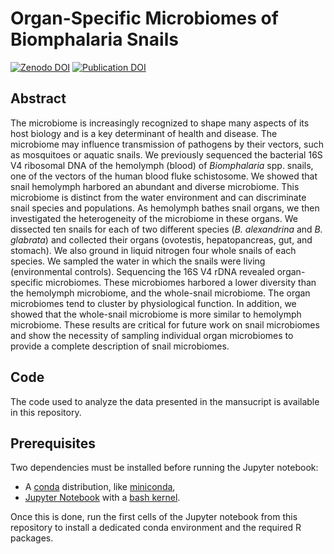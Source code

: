# Organ-Specific Microbiomes of Biomphalaria Snails

[![Zenodo DOI](https://zenodo.org/badge/DOI/10.5281/zenodo.15122183.svg)](https://doi.org/10.5281/zenodo.15122183) [![Publication DOI](https://img.shields.io/badge/Publication_DOI-10.1186%2Fs42523--025--00403--1-8fb619?style=flat)](https://doi.org/10.1186/s42523-025-00403-1)

## Abstract
The microbiome is increasingly recognized to shape many aspects of its host biology and is a key determinant of health and disease. The microbiome may influence transmission of pathogens by their vectors, such as mosquitoes or aquatic snails. We previously sequenced the bacterial 16S V4 ribosomal DNA of the hemolymph (blood) of *Biomphalaria* spp. snails, one of the vectors of the human blood fluke schistosome. We showed that snail hemolymph harbored an abundant and diverse microbiome. This microbiome is distinct from the water environment and can discriminate snail species and populations. As hemolymph bathes snail organs, we then investigated the heterogeneity of the microbiome in these organs. We dissected ten snails for each of two different species (*B. alexandrina* and *B. glabrata*) and collected their organs (ovotestis, hepatopancreas, gut, and stomach). We also ground in liquid nitrogen four whole snails of each species. We sampled the water in which the snails were living (environmental controls). Sequencing the 16S V4 rDNA revealed organ-specific microbiomes. These microbiomes harbored a lower diversity than the hemolymph microbiome, and the whole-snail microbiome. The organ microbiomes tend to cluster by physiological function. In addition, we showed that the whole-snail microbiome is more similar to hemolymph microbiome. These results are critical for future work on snail microbiomes and show the necessity of sampling individual organ microbiomes to provide a complete description of snail microbiomes.

## Code

The code used to analyze the data presented in the mansucript is available in this repository.

## Prerequisites

Two dependencies must be installed before running the Jupyter notebook:
* A [conda](https://docs.conda.io/en/latest/) distribution, like [miniconda](https://docs.conda.io/en/latest/miniconda.html),
* [Jupyter Notebook](https://jupyter.readthedocs.io/en/latest/install.html) with a [bash kernel](https://github.com/takluyver/bash_kernel).

Once this is done, run the first cells of the Jupyter notebook from this repository to install a dedicated conda environment and the required R packages.
